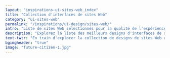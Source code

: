 ```yaml
---
layout: "inspirations-ui-sites-web_index"
title: "Collection d'interfaces de sites Web"
category: "ui-sites-web"
permalink: "/inspirations/ui-design/sites-web/"
intro: "Liste de sites Web sélectionnés pour la qualité de l'expérience proposée, la clarté des contenus, la simplicité d'utilisation &amp; le design sympa. N'hésitez pas à partager vos découvertes et vos créations."
description: "Explorez la liste des meilleurs designs d'interfaces de sites Web du Magazine du Webdesign."
text-twtr: "En train d'explorer la collection de designs de sites Web du @MagDuWebdesign."
bgimgheader: "true"
image: "future-citizen-1.jpg"
---
```

